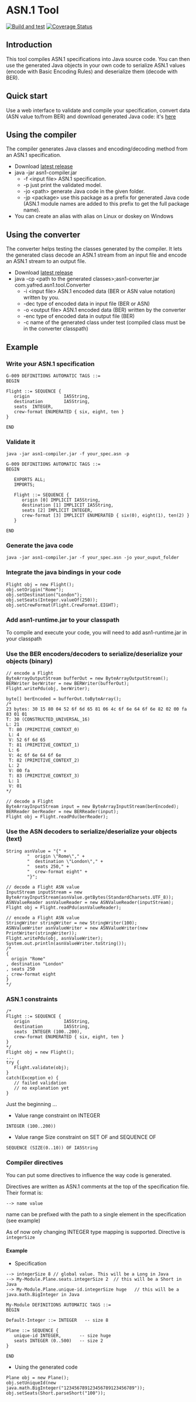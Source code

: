 # ASN.1 Tool

[![Build and test](https://github.com/yafred/asn1-tool/workflows/Build%20and%20test/badge.svg)](https://github.com/yafred/asn1-tool/actions?query=workflow%3A%22Build+and+test%22)
[![Coverage Status](https://coveralls.io/repos/github/yafred/asn1-tool/badge.svg?branch=master)](https://coveralls.io/github/yafred/asn1-tool?branch=master)


## Introduction

This tool compiles ASN.1 specifications into Java source code. You can then use the generated Java objects in your own code to serialize ASN.1 values (encode with Basic Encoding Rules) and deserialize them (decode with BER). 

## Quick start

Use a web interface to validate and compile your specification, convert data (ASN value to/from BER) and download generated Java code: it's [here](https://github.com/yafred/asn1-playground)

## Using the compiler
  
The compiler generates Java classes and encoding/decoding method from an ASN.1 specification.  
  
  * Download [latest release](https://github.com/yafred/asn1-tool/releases) 
  * java -jar asn1-compiler.jar
     * -f \<input file> ASN.1 specification.
     * -p just print the validated model.
     * -jo \<path> generate Java code in the given folder.
     * -jp \<package> use this package as a prefix for generated Java code (ASN.1 module names are added to this prefix to get the full package name).
  * You can create an alias with alias on Linux or doskey on Windows 
  
## Using the converter
  
The converter helps testing the classes generated by the compiler. It lets the generated class decode an ASN.1 stream from an input file and encode an ASN.1 stream to an output file.
  
  * Download [latest release](https://github.com/yafred/asn1-tool/releases) 
  * java -cp \<path to the generated classes>;asn1-converter.jar com.yafred.asn1.tool.Converter
     * -i \<input file> ASN.1 encoded data (BER or ASN value notation) written by you.
     * -dec type of encoded data in input file (BER or ASN)
     * -o \<output file> ASN.1 encoded data (BER) written by the converter
     * -enc type of encoded data in output file (BER)
     * -c name of the generated class under test (compiled class must be in the converter classpath) 

  
## Example

### Write your ASN.1 specification

```
G-009 DEFINITIONS AUTOMATIC TAGS ::= 
BEGIN 

Flight ::= SEQUENCE {
   origin             IA5String,
   destination        IA5String,
   seats  INTEGER,
   crew-format ENUMERATED { six, eight, ten }
}

END
```

### Validate it

```
java -jar asn1-compiler.jar -f your_spec.asn -p

G-009 DEFINITIONS AUTOMATIC TAGS ::=
BEGIN

   EXPORTS ALL;
   IMPORTS;

   Flight ::= SEQUENCE {
      origin [0] IMPLICIT IA5String,
      destination [1] IMPLICIT IA5String,
      seats [2] IMPLICIT INTEGER,
      crew-format [3] IMPLICIT ENUMERATED { six(0), eight(1), ten(2) }
   }

END
```

### Generate the java code 

```
java -jar asn1-compiler.jar -f your_spec.asn -jo your_ouput_folder
```

### Integrate the java bindings in your code

```
Flight obj = new Flight();
obj.setOrigin("Rome");
obj.setDestination("London");
obj.setSeats(Integer.valueOf(250));
obj.setCrewFormat(Flight.CrewFormat.EIGHT);
```

### Add asn1-runtime.jar to your classpath

To compile and execute your code, you will need to add asn1-runtime.jar in your classpath

### Use the BER encoders/decoders to serialize/deserialize your objects (binary)

```
// encode a Flight
ByteArrayOutputStream bufferOut = new ByteArrayOutputStream();
BERWriter berWriter = new BERWriter(bufferOut);
Flight.writePdu(obj, berWriter);

byte[] berEncoded = bufferOut.toByteArray(); 
/*
23 bytes: 30 15 80 04 52 6f 6d 65 81 06 4c 6f 6e 64 6f 6e 82 02 00 fa 83 01 01
T: 30 (CONSTRUCTED_UNIVERSAL_16)
L: 21
 T: 80 (PRIMITIVE_CONTEXT_0)
 L: 4
 V: 52 6f 6d 65
 T: 81 (PRIMITIVE_CONTEXT_1)
 L: 6
 V: 4c 6f 6e 64 6f 6e
 T: 82 (PRIMITIVE_CONTEXT_2)
 L: 2
 V: 00 fa
 T: 83 (PRIMITIVE_CONTEXT_3)
 L: 1
 V: 01
*/

// decode a Flight
ByteArrayInputStream input = new ByteArrayInputStream(berEncoded);
BERReader berReader = new BERReader(input);
Flight obj = Flight.readPdu(berReader);
```

### Use the ASN decoders to serialize/deserialize your objects (text)

```
String asnValue = "{" + 
		"  origin \"Rome\"," + 
		"  destination \"London\"," + 
		"  seats 250," + 
		"  crew-format eight" + 
		"}";

// decode a Flight ASN value
InputStream inputStream = new ByteArrayInputStream(asnValue.getBytes(StandardCharsets.UTF_8));
ASNValueReader asnValueReader = new ASNValueReader(inputStream);
Flight obj = Flight.readPdu(asnValueReader);

// encode a Flight ASN value
StringWriter stringWriter = new StringWriter(100);
ASNValueWriter asnValueWriter = new ASNValueWriter(new PrintWriter(stringWriter));
Flight.writePdu(obj, asnValueWriter);
System.out.println(asnValueWriter.toString());
/*
{
  origin "Rome"
, destination "London"
, seats 250
, crew-format eight
}
*/
```

### ASN.1 constraints

```
/*
Flight ::= SEQUENCE {
   origin             IA5String,
   destination        IA5String,
   seats  INTEGER (100..200),
   crew-format ENUMERATED { six, eight, ten }
}
*/
Flight obj = new Flight();
...
try {
   Flight.validate(obj);
}
catch(Exception e) {
   // failed validation
   // no explanation yet
}
```

Just the beginning ...

* Value range constraint on INTEGER
```
INTEGER (100..200))
```
* Value range Size constraint on SET OF and SEQUENCE OF 
```
SEQUENCE (SIZE(0..10)) OF IA5String
```


### Compiler directives

You can put some directives to influence the way code is generated.

Directives are written as ASN.1 comments at the top of the specification file. Their format is:
```
--> name value
```
name can be prefixed with the path to a single element in the specification (see example)

As of now only changing INTEGER type mapping is supported. Directive is `integerSize`

#### Example

* Specification
```
--> integerSize 8 // global value. This will be a Long in Java
--> My-Module.Plane.seats.integerSize 2  // this will be a Short in Java
--> My-Module.Plane.unique-id.integerSize huge   // this will be a java.math.BigInteger in Java

My-Module DEFINITIONS AUTOMATIC TAGS ::= 
BEGIN 

Default-Integer ::= INTEGER   -- size 8

Plane ::= SEQUENCE {
   unique-id INTEGER,       -- size huge
   seats INTEGER (0..500)   -- size 2
}

END
```

* Using the generated code
```
Plane obj = new Plane();
obj.setUniqueId(new java.math.BigInteger("123456789123456789123456789"));
obj.setSeats(Short.parseShort("100"));
```


